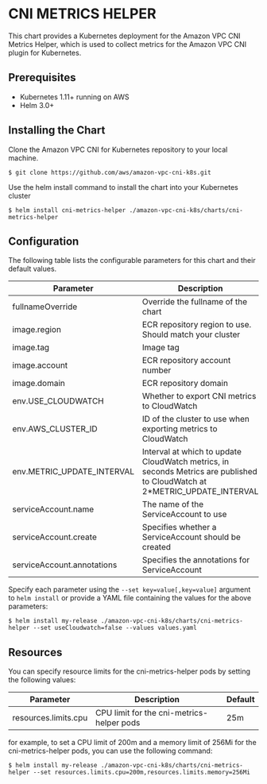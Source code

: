 # CNI METRICS HELPER

This chart provides a Kubernetes deployment for the Amazon VPC CNI Metrics Helper, which is used to collect metrics for the Amazon VPC CNI plugin for Kubernetes.

## Prerequisites

- Kubernetes 1.11+ running on AWS
- Helm 3.0+

## Installing the Chart

Clone the Amazon VPC CNI for Kubernetes repository to your local machine.

```shell
$ git clone https://github.com/aws/amazon-vpc-cni-k8s.git
```
Use the helm install command to install the chart into your Kubernetes cluster

```shell
$ helm install cni-metrics-helper ./amazon-vpc-cni-k8s/charts/cni-metrics-helper
```

## Configuration

The following table lists the configurable parameters for this chart and their default values.

| Parameter                  | Description                                                   | Default            |
|----------------------------|---------------------------------------------------------------|--------------------|
| fullnameOverride           | Override the fullname of the chart                            | cni-metrics-helper |
| image.region               | ECR repository region to use. Should match your cluster       | us-west-2          |
| image.tag                  | Image tag                                                     | v1.11.4            |
| image.account              | ECR repository account number                                 | 602401143452       |
| image.domain               | ECR repository domain                                         | amazonaws.com      |
| env.USE_CLOUDWATCH         | Whether to export CNI metrics to CloudWatch                   | true               |
| env.AWS_CLUSTER_ID         | ID of the cluster to use when exporting metrics to CloudWatch | default            |
| env.METRIC_UPDATE_INTERVAL | Interval at which to update CloudWatch metrics, in seconds Metrics are published to CloudWatch at 2*METRIC_UPDATE_INTERVAL   | 30                 |
| serviceAccount.name        | The name of the ServiceAccount to use                         | nil                |
| serviceAccount.create      | Specifies whether a ServiceAccount should be created          | true               |
| serviceAccount.annotations | Specifies the annotations for ServiceAccount                  | {}                 |


Specify each parameter using the `--set key=value[,key=value]` argument to `helm install` or provide a YAML file containing the values for the above parameters:

```shell
$ helm install my-release ./amazon-vpc-cni-k8s/charts/cni-metrics-helper --set useCloudwatch=false --values values.yaml

```

## Resources

You can specify resource limits for the cni-metrics-helper pods by setting the following values:

| Parameter                 | Description                                    | Default |
|---------------------------|------------------------------------------------|---------|
| resources.limits.cpu      | CPU limit for the cni-metrics-helper pods      | 25m     |


for example, to set a CPU limit of 200m and a memory limit of 256Mi for the cni-metrics-helper pods, you can use the following command:

```shell
$ helm install my-release ./amazon-vpc-cni-k8s/charts/cni-metrics-helper --set resources.limits.cpu=200m,resources.limits.memory=256Mi
```
